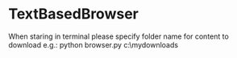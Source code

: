 # TextBasedBrowser
When staring in terminal please specify folder name for content to download e.g.: python browser.py c:\mydownloads
